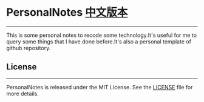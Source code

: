 # PersonalNotes [中文版本](https://github.com/CAOLINAN/PersonalNotes/blob/master/README-zh-cn.md)
--------

This is some personal notes to recode some technology.It's useful for me to query some things that I have done before.It's also a personal template of github repository. 

## License
-------

PersonalNotes is released under the MIT License. See the [LICENSE](https://github.com/CAOLINAN/PersonalNotes/blob/master/lincense/LICENSE) file for more
details.